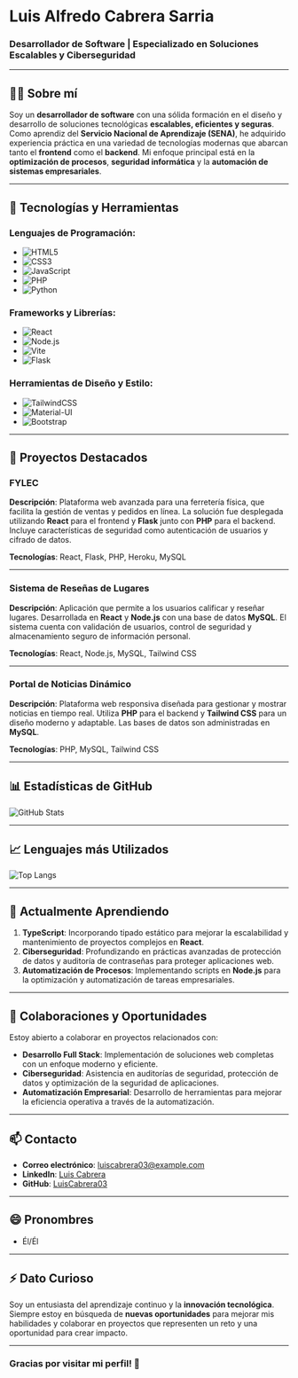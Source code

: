 # Luis Alfredo Cabrera Sarria

### Desarrollador de Software | Especializado en Soluciones Escalables y Ciberseguridad

---

## 👨‍💻 Sobre mí

Soy un **desarrollador de software** con una sólida formación en el diseño y desarrollo de soluciones tecnológicas **escalables, eficientes y seguras**. Como aprendiz del **Servicio Nacional de Aprendizaje (SENA)**, he adquirido experiencia práctica en una variedad de tecnologías modernas que abarcan tanto el **frontend** como el **backend**. Mi enfoque principal está en la **optimización de procesos**, **seguridad informática** y la **automación de sistemas empresariales**.

---

## 🔧 **Tecnologías y Herramientas**

### Lenguajes de Programación:
- ![HTML5](https://img.shields.io/badge/HTML5-E34F26?style=flat&logo=html5&logoColor=white)
- ![CSS3](https://img.shields.io/badge/CSS3-1572B6?style=flat&logo=css3&logoColor=white)
- ![JavaScript](https://img.shields.io/badge/JavaScript-F7DF1E?style=flat&logo=javascript&logoColor=black)
- ![PHP](https://img.shields.io/badge/PHP-777BB4?style=flat&logo=php&logoColor=white)
- ![Python](https://img.shields.io/badge/Python-3776AB?style=flat&logo=python&logoColor=white)

### Frameworks y Librerías:
- ![React](https://img.shields.io/badge/React-61DAFB?style=flat&logo=react&logoColor=black)
- ![Node.js](https://img.shields.io/badge/Node.js-339933?style=flat&logo=nodedotjs&logoColor=white)
- ![Vite](https://img.shields.io/badge/Vite-B73BFE?style=flat&logo=vite&logoColor=FFD62E)
- ![Flask](https://img.shields.io/badge/Flask-000000?style=flat&logo=flask&logoColor=white)

### Herramientas de Diseño y Estilo:
- ![TailwindCSS](https://img.shields.io/badge/TailwindCSS-38B2AC?style=flat&logo=tailwind-css&logoColor=white)
- ![Material-UI](https://img.shields.io/badge/Material--UI-0081CB?style=flat&logo=mui&logoColor=white)
- ![Bootstrap](https://img.shields.io/badge/Bootstrap-7952B3?style=flat&logo=bootstrap&logoColor=white)

---

## 🚀 **Proyectos Destacados**

### **FYLEC**
**Descripción**: Plataforma web avanzada para una ferretería física, que facilita la gestión de ventas y pedidos en línea. La solución fue desplegada utilizando **React** para el frontend y **Flask** junto con **PHP** para el backend. Incluye características de seguridad como autenticación de usuarios y cifrado de datos.

**Tecnologías**: React, Flask, PHP, Heroku, MySQL

---

### **Sistema de Reseñas de Lugares**
**Descripción**: Aplicación que permite a los usuarios calificar y reseñar lugares. Desarrollada en **React** y **Node.js** con una base de datos **MySQL**. El sistema cuenta con validación de usuarios, control de seguridad y almacenamiento seguro de información personal.

**Tecnologías**: React, Node.js, MySQL, Tailwind CSS

---

### **Portal de Noticias Dinámico**
**Descripción**: Plataforma web responsiva diseñada para gestionar y mostrar noticias en tiempo real. Utiliza **PHP** para el backend y **Tailwind CSS** para un diseño moderno y adaptable. Las bases de datos son administradas en **MySQL**.

**Tecnologías**: PHP, MySQL, Tailwind CSS

---

## 📊 **Estadísticas de GitHub**

![GitHub Stats](https://github-readme-stats.vercel.app/api?username=LuisCabrera03&show_icons=true&theme=vue)

---

## 📈 **Lenguajes más Utilizados**

![Top Langs](https://github-readme-stats.vercel.app/api/top-langs/?username=LuisCabrera03&layout=compact&theme=vue)

---

## 🌱 **Actualmente Aprendiendo**

1. **TypeScript**: Incorporando tipado estático para mejorar la escalabilidad y mantenimiento de proyectos complejos en **React**.
2. **Ciberseguridad**: Profundizando en prácticas avanzadas de protección de datos y auditoría de contraseñas para proteger aplicaciones web.
3. **Automatización de Procesos**: Implementando scripts en **Node.js** para la optimización y automatización de tareas empresariales.

---

## 💼 **Colaboraciones y Oportunidades**

Estoy abierto a colaborar en proyectos relacionados con:
- **Desarrollo Full Stack**: Implementación de soluciones web completas con un enfoque moderno y eficiente.
- **Ciberseguridad**: Asistencia en auditorías de seguridad, protección de datos y optimización de la seguridad de aplicaciones.
- **Automatización Empresarial**: Desarrollo de herramientas para mejorar la eficiencia operativa a través de la automatización.

---

## 📫 **Contacto**

- **Correo electrónico**: luiscabrera03@example.com
- **LinkedIn**: [Luis Cabrera](https://www.linkedin.com/in/luiscabrera03)
- **GitHub**: [LuisCabrera03](https://github.com/LuisCabrera03)

---

## 😄 **Pronombres**

- Él/Él

---

## ⚡ **Dato Curioso**

Soy un entusiasta del aprendizaje continuo y la **innovación tecnológica**. Siempre estoy en búsqueda de **nuevas oportunidades** para mejorar mis habilidades y colaborar en proyectos que representen un reto y una oportunidad para crear impacto.

---

### **Gracias por visitar mi perfil!** 🎉


